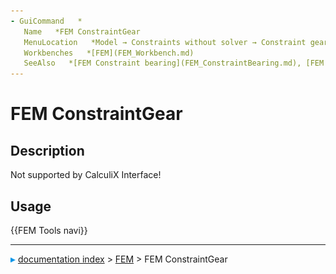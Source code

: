 ```yaml
---
- GuiCommand   *
   Name   *FEM ConstraintGear
   MenuLocation   *Model → Constraints without solver → Constraint gear
   Workbenches   *[FEM](FEM_Workbench.md)
   SeeAlso   *[FEM Constraint bearing](FEM_ConstraintBearing.md), [FEM Constraint pulley](FEM_ConstraintPulley.md)
---
```


# FEM ConstraintGear

## Description

Not supported by CalculiX Interface!

## Usage




 {{FEM Tools navi}}



---
![](images/Right_arrow.png) [documentation index](../README.md) > [FEM](Category_FEM.md) > FEM ConstraintGear

